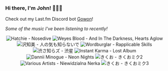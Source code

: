 ### Hi there, I'm John! 🏄🏻‍♂️

Check out my Last.fm Discord bot [Gowon](http://gowon.ca)!

_Some of the music I've been listening to recently!_


<!-- lastfm -->
<p align="center"><img src="https://lastfm.freetls.fastly.net/i/u/64s/8b576fc0d9b1d9a621cd188ee4b72814.jpg" title="Hatchie - Nosedive"> <img src="https://lastfm.freetls.fastly.net/i/u/64s/8214c56f1e5bc67fcd1f29073dedf822.jpg" title="Weyes Blood - And In The Darkness, Hearts Aglow"> <img src="https://lastfm.freetls.fastly.net/i/u/64s/858193198e103836e4ba800bb65689be.jpg" title="沢知美 - 人の気も知らないで"> <img src="https://lastfm.freetls.fastly.net/i/u/64s/072b7dfb973e45f7926748f37718a668.jpg" title="Wordburglar - Rapplicable Skills"> <img src="https://lastfm.freetls.fastly.net/i/u/64s/a5931d4593314612ace44134bd79502b.jpg" title="渋さ知らズ - 渋星"> <img src="https://lastfm.freetls.fastly.net/i/u/64s/8698c1819587f40444c0048930fbe9ce.jpg" title="Instant Karma - Lost Album"> <img src="https://lastfm.freetls.fastly.net/i/u/64s/26236594556f30e4e2d5ef306fb1206b.jpg" title="Dannii Minogue - Neon Nights"> <img src="https://lastfm.freetls.fastly.net/i/u/64s/063032dfd028416d82ae1b6da807909e.jpg" title="きくお - きくおミク2"> <img src="https://lastfm.freetls.fastly.net/i/u/64s/15d9884f5a9b417db2de30f811f2088d.jpg" title="Various Artists - Niewidzialna Nerka"> <img src="https://lastfm.freetls.fastly.net/i/u/64s/d0b9ccd822114848875f4af283a439ec.jpg" title="きくお - きくおミク3"> </p>
